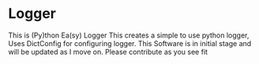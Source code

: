 # Logger
This is (Py)thon Ea(sy) Logger
This creates a simple to use python logger, Uses DictConfig for configuring logger.
This Software is in initial stage and will be updated as I move on. Please contribute as you see fit